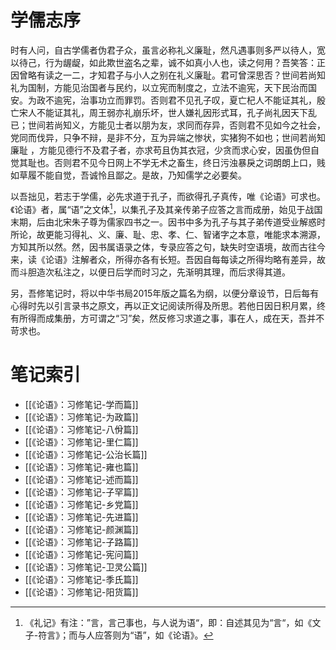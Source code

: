 # 学儒志序

时有人问，自古学儒者伪君子众，虽言必称礼义廉耻，然凡遇事则多严以待人，宽以待己，行为龌龊，如此欺世盗名之辈，诚不如真小人也，读之何用？吾笑答：正因曾略有读之一二，才知君子与小人之别在礼义廉耻。君可曾深思否？世间若尚知礼为国制，方能见治国者与民约，以立宪而制度之，立法不逾宪，天下民治而国安。为政不逾宪，治事功立而罪罚。否则君不见孔子叹，夏亡杞人不能证其礼，殷亡宋人不能证其礼，周王弱亦礼崩乐坏，世人嫌礼因形式耳，孔子尚礼因天下乱已；世间若尚知义，方能见士者以朋为友，求同而存异，否则君不见如今之社会，党同而伐异，只争不辩，是非不分，互为异端之惨状，实猪狗不如也；世间若尚知廉耻 ，方能见德行不及君子者，亦求苟且伪其衣冠，少贪而求心安，因虽伪但自觉其耻也。否则君不见今日网上不学无术之畜生，终日污浊暴戾之词朗朗上口，贱如草履不能自觉，吾诚怜且鄙之。是故，乃知儒学之必要矣。

以吾拙见，若志于学儒，必先求道于孔子，而欲得孔子真传，唯《论语》可求也。《论语》者，属“语”之文体[^1]，以集孔子及其亲传弟子应答之言而成册，始见于战国末期，后由北宋朱子尊为儒家四书之一。因书中多为孔子与其子弟传道受业解惑时所论，故更能习得礼、义、廉、耻、忠、孝、仁、智诸字之本意，唯能求本溯源，方知其所以然。然，因书属语录之体，专录应答之句，缺失时空语境，故而古往今来，读《论语》注解者众，所得亦各有长短。吾因自每每读之所得均略有差异，故而斗胆造次私注之，以便日后学而时习之，先渐明其理，而后求得其道。

另，吾修笔记时，将以中华书局2015年版之篇名为纲，以便分章设节，日后每有心得时先以引言录书之原文，再以正文记阅读所得及所思。若他日因日积月累，终有所得而成集册，方可谓之“习”矣，然反修习求道之事，事在人，成在天，吾并不苛求也。

[^1]: 《礼记》有注：”言，言己事也，与人说为语“，即：自述其见为“言“，如《文子-符言》；而与人应答则为“语”，如《论语》。

# 笔记索引

- [[《论语》：习修笔记-学而篇]]
- [[《论语》：习修笔记-为政篇]]
- [[《论语》：习修笔记-八佾篇]]
- [[《论语》：习修笔记-里仁篇]]
- [[《论语》：习修笔记-公治长篇]]
- [[《论语》：习修笔记-雍也篇]]
- [[《论语》：习修笔记-述而篇]]
- [[《论语》：习修笔记-子罕篇]]
- [[《论语》：习修笔记-乡党篇]]
- [[《论语》：习修笔记-先进篇]]
- [[《论语》：习修笔记-颜渊篇]]
- [[《论语》：习修笔记-子路篇]]
- [[《论语》：习修笔记-宪问篇]]
- [[《论语》：习修笔记-卫灵公篇]]
- [[《论语》：习修笔记-季氏篇]]
- [[《论语》：习修笔记-阳货篇]]